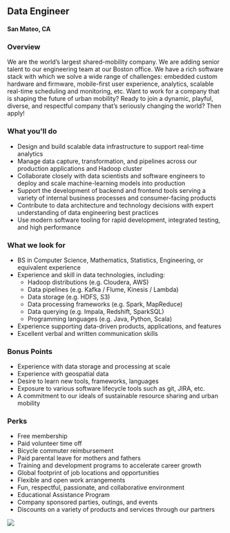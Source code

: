 ## Data Engineer
#### San Mateo, CA

### Overview
We are the world’s largest shared-mobility company. We are adding senior talent to our engineering team at our Boston office. We have a rich software stack with which we solve a wide range of challenges: embedded custom hardware and firmware, mobile-first user experience, analytics, scalable real-time scheduling and monitoring, etc.
Want to work for a company that is shaping the future of urban mobility? Ready to join a dynamic, playful, diverse, and respectful company that’s seriously changing the world? Then apply!

### What you'll do
+	Design and build scalable data infrastructure to support real-time analytics
+	Manage data capture, transformation, and pipelines across our production applications and Hadoop cluster
+	Collaborate closely with data scientists and software engineers to deploy and scale machine-learning models into production
+	Support the development of backend and frontend tools serving a variety of internal business processes and consumer-facing products
+	Contribute to data architecture and technology decisions with expert understanding of data engineering best practices
+	Use modern software tooling for rapid development, integrated testing, and high performance

### What we look for
+	BS in Computer Science, Mathematics, Statistics, Engineering, or equivalent experience
+	Experience and skill in data technologies, including:
	+	Hadoop distributions (e.g. Cloudera, AWS)
	+	Data pipelines (e.g. Kafka / Flume, Kinesis / Lambda)
	+	Data storage (e.g. HDFS, S3)
	+	Data processing frameworks (e.g. Spark, MapReduce)
	+	Data querying (e.g. Impala, Redshift, SparkSQL)
	+	Programming languages (e.g. Java, Python, Scala)
+	Experience supporting data-driven products, applications, and features
+	Excellent verbal and written communication skills

### Bonus Points
+	Experience with data storage and processing at scale
+	Experience with geospatial data
+	Desire to learn new tools, frameworks, languages
+	Exposure to various software lifecycle tools such as git, JIRA, etc.
+	A commitment to our ideals of sustainable resource sharing and urban mobility

### Perks
+	Free membership
+	Paid volunteer time off
+	Bicycle commuter reimbursement
+	Paid parental leave for mothers and fathers
+	Training and development programs to accelerate career growth
+	Global footprint of job locations and opportunities
+	Flexible and open work arrangements
+	Fun, respectful, passionate, and collaborative environment
+	Educational Assistance Program
+	Company sponsored parties, outings, and events
+	Discounts on a variety of products and services through our partners


[<img src='https://dabuttonfactory.com/button.png?t=Apply&f=Calibri-Bold&ts=24&tc=fff&tshs=1&tshc=000&hp=20&vp=8&c=5&bgt=gradient&bgc=3d85c6&ebgc=073763'>](https://letsrockit.co/users/auth/github?interested=true&job_id=wmlwy2fy-data-engineer)
